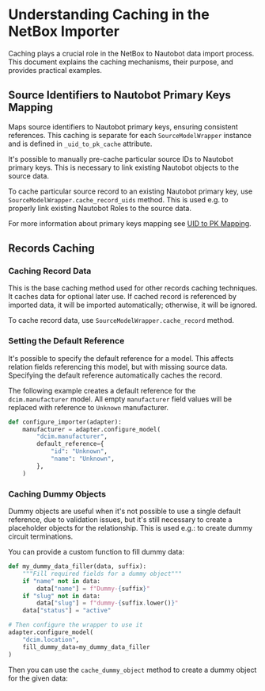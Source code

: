 # Understanding Caching in the NetBox Importer

Caching plays a crucial role in the NetBox to Nautobot data import process. This document explains the caching mechanisms, their purpose, and provides practical examples.

## Source Identifiers to Nautobot Primary Keys Mapping

Maps source identifiers to Nautobot primary keys, ensuring consistent references. This caching is separate for each `SourceModelWrapper` instance and is defined in `_uid_to_pk_cache` attribute.

It's possible to manually pre-cache particular source IDs to Nautobot primary keys. This is necessary to link existing Nautobot objects to the source data.

To cache particular source record to an existing Nautobot primary key, use `SourceModelWrapper.cache_record_uids` method. This is used e.g. to properly link existing Nautobot Roles to the source data.

For more information about primary keys mapping see [UID to PK Mapping](./primary_keys.md).

## Records Caching

### Caching Record Data

This is the base caching method used for other records caching techniques. It caches data for optional later use. If cached record is referenced by imported data, it will be imported automatically; otherwise, it will be ignored.

To cache record data, use `SourceModelWrapper.cache_record` method.

### Setting the Default Reference

It's possible to specify the default reference for a model. This affects relation fields referencing this model, but with missing source data. Specifying the default reference automatically caches the record.

The following example creates a default reference for the `dcim.manufacturer` model. All empty `manufacturer` field values will be replaced with reference to `Unknown` manufacturer.

```python
def configure_importer(adapter):
    manufacturer = adapter.configure_model(
        "dcim.manufacturer",
        default_reference={
            "id": "Unknown",
            "name": "Unknown",
        },
    )
```

### Caching Dummy Objects

Dummy objects are useful when it's not possible to use a single default reference, due to validation issues, but it's still necessary to create a placeholder objects for the relationship. This is used e.g.: to create dummy circuit terminations.

You can provide a custom function to fill dummy data:

```python
def my_dummy_data_filler(data, suffix):
    """Fill required fields for a dummy object"""
    if "name" not in data:
        data["name"] = f"Dummy-{suffix}"
    if "slug" not in data:
        data["slug"] = f"dummy-{suffix.lower()}"
    data["status"] = "active"

# Then configure the wrapper to use it
adapter.configure_model(
    "dcim.location",
    fill_dummy_data=my_dummy_data_filler
)
```

Then you can use the `cache_dummy_object` method to create a dummy object for the given data:
